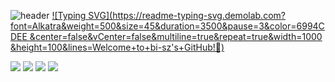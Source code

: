 
![header](https://capsule-render.vercel.app/api?type=venom&text=Hi-Croppedeyebrow-CDC&fontColor=ffffff)
[![Typing SVG](https://readme-typing-svg.demolab.com?
font=Alkatra&weight=500&size=45&duration=3500&pause=3&color=6994CDEE
&center=false&vCenter=false&multiline=true&repeat=true&width=1000
&height=100&lines=Welcome+to+bi-sz's+GitHub!👋)](https://git.io/typing-svg)


<img src="https://img.shields.io/badge/CSS3-1572B6?style=for-the-badge&logo=css3&logoColor=white">
<img src="https://img.shields.io/badge/HTML-E34F26?style=for-the-badge&logo=html&logoColor=white">
<img src="https://img.shields.io/badge/JAVASCRIPT-F7DF1E?style=for-the-badge&logo=javascript&logoColor=black">
<img src="https://img.shields.io/badge/REACT-61DAFB?style=for-the-badge&logo=react&logoColor=black">





<!--
**croppedeyebrow/croppedeyebrow** is a ✨ _special_ ✨ repository because its `README.md` (this file) appears on your GitHub profile.





